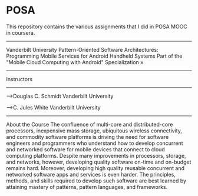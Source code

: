 POSA
====

This repository contains the various assignments that I did in POSA MOOC in coursera.

_____________________________________________________________________________________________________
Vanderbilt University
Pattern-Oriented Software Architectures: Programming Mobile Services for Android Handheld Systems
Part of the "Mobile Cloud Computing with Android" Specialization »
________________________________________________________________________________________________________

Instructors
_____________
-->Douglas C. Schmidt
Vanderbilt University

-->C. Jules White
Vanderbilt University

_______________________________________________________________________________________________________________

About the Course
The confluence of multi-core and distributed-core processors, inexpensive mass storage, ubiquitous wireless connectivity, and commodity software platforms is driving the need for software engineers and programmers who understand how to develop concurrent and networked software for mobile devices that connect to cloud computing platforms. Despite many improvements in processors, storage, and networks, however, developing quality software on-time and on-budget remains hard. Moreover, developing high quality reusable concurrent and networked software apps and services is even harder.  The principles, methods, and skills required to develop such software are best learned by attaining mastery of patterns, pattern languages, and frameworks.
